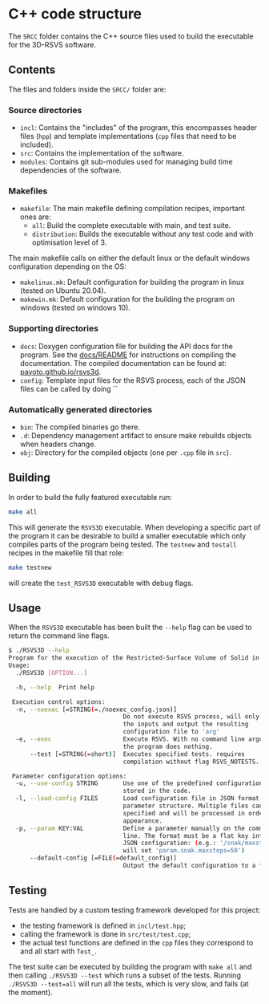 # C++ code structure

The `SRCC` folder contains the C++ source files used to build the executable
for the 3D-RSVS software.

## Contents

The files and folders inside the `SRCC/` folder are:

### Source directories

- `incl`: Contains the "includes" of the program, this encompasses header files
  (`hpp`) and template implementations (`cpp` files that need to be included).
- `src`: Contains the implementation of the software.
- `modules`: Contains git sub-modules used for managing build time dependencies
  of the software.

### Makefiles

- `makefile`: The main makefile defining compilation recipes, important ones
  are:
  - `all`: Build the complete executable with main, and test suite.
  - `distribution`: Builds the executable without any test code and with
    optimisation level of 3.

The main makefile calls on either the default linux or the default windows
configuration depending on the OS:

- `makelinux.mk`: Default configuration for building the program in linux
  (tested on Ubuntu 20.04).
- `makewin.mk`: Default configuration for the building the program on
  windows (tested on windows 10).

### Supporting directories

- `docs`: Doxygen configuration file for building the API docs for the program.
  See the [docs/README](docs/README.md) for instructions on compiling the documentation.
  The compiled documentation can be found at:
  [payoto.github.io/rsvs3d](https://payoto.github.io/rsvs3d/).
- `config`: Template input files for the RSVS process, each of the JSON
  files can be called by doing ``

### Automatically generated directories

- `bin`: The compiled binaries go there.
- `.d`: Dependency management artifact to ensure make rebuilds objects when
  headers change.
- `obj`: Directory for the compiled objects (one per `.cpp` file in `src`).

## Building

In order to build the fully featured executable run:

```bash
make all
```

This will generate the `RSVS3D` executable. When developing a specific part of
the program it can be desirable to build a smaller executable which only compiles
parts of the program being tested. The `testnew` and `testall` recipes in the makefile
fill that role:

```bash
make testnew
```

will create the `test_RSVS3D` executable with debug flags.

## Usage

When the `RSVS3D` executable has been built the `--help` flag can be used to return
the command line flags.

```bash
$ ./RSVS3D --help
Program for the execution of the Restricted-Surface Volume of Solid in 3D
Usage:
  ./RSVS3D [OPTION...]

  -h, --help  Print help

 Execution control options:
  -n, --noexec [=STRING(=./noexec_config.json)]
                                Do not execute RSVS process, will only parse
                                the inputs and output the resulting
                                configuration file to 'arg'
  -e, --exec                    Execute RSVS. With no command line argument
                                the program does nothing.
      --test [=STRING(=short)]  Executes specified tests. requires
                                compilation without flag RSVS_NOTESTS.

 Parameter configuration options:
  -u, --use-config STRING       Use one of the predefined configurations
                                stored in the code.
  -l, --load-config FILES       Load configuration file in JSON format to set
                                parameter structure. Multiple files can be
                                specified and will be processed in order of
                                appearance.
  -p, --param KEY:VAL           Define a parameter manually on the command
                                line. The format must be a flat key into the
                                JSON configuration: (e.g.: '/snak/maxsteps:50'
                                will set 'param.snak.maxsteps=50')
      --default-config [=FILE(=default_config)]
                                Output the default configuration to a file.
```

## Testing

Tests are handled by a custom testing framework developed for this project:

- the testing framework is defined in `incl/test.hpp`;
- calling the framework is done in `src/test/test.cpp`;
- the actual test functions are defined in the `cpp` files they correspond to
  and all start with `Test_`.

The test suite can be executed by building the program with `make all` and
then calling `./RSVS3D --test` which runs a subset of the tests. Running `./RSVS3D --test=all` will run all the tests, which is very slow, and fails (at the moment).
